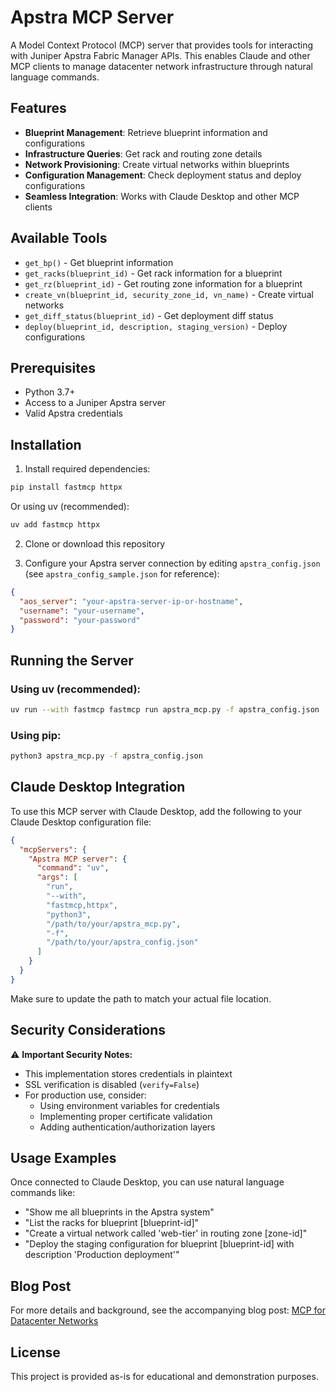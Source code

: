 # Apstra MCP Server

A Model Context Protocol (MCP) server that provides tools for interacting with Juniper Apstra Fabric Manager APIs. This enables Claude and other MCP clients to manage datacenter network infrastructure through natural language commands.

## Features

- **Blueprint Management**: Retrieve blueprint information and configurations
- **Infrastructure Queries**: Get rack and routing zone details
- **Network Provisioning**: Create virtual networks within blueprints
- **Configuration Management**: Check deployment status and deploy configurations
- **Seamless Integration**: Works with Claude Desktop and other MCP clients

## Available Tools

- `get_bp()` - Get blueprint information
- `get_racks(blueprint_id)` - Get rack information for a blueprint
- `get_rz(blueprint_id)` - Get routing zone information for a blueprint
- `create_vn(blueprint_id, security_zone_id, vn_name)` - Create virtual networks
- `get_diff_status(blueprint_id)` - Get deployment diff status
- `deploy(blueprint_id, description, staging_version)` - Deploy configurations

## Prerequisites

- Python 3.7+
- Access to a Juniper Apstra server
- Valid Apstra credentials

## Installation

1. Install required dependencies:
```bash
pip install fastmcp httpx
```

Or using uv (recommended):
```bash
uv add fastmcp httpx
```

2. Clone or download this repository

3. Configure your Apstra server connection by editing `apstra_config.json` (see `apstra_config_sample.json` for reference):
```json
{
  "aos_server": "your-apstra-server-ip-or-hostname",
  "username": "your-username",
  "password": "your-password"
}
```

## Running the Server

### Using uv (recommended):
```bash
uv run --with fastmcp fastmcp run apstra_mcp.py -f apstra_config.json
```

### Using pip:
```bash
python3 apstra_mcp.py -f apstra_config.json
```

## Claude Desktop Integration

To use this MCP server with Claude Desktop, add the following to your Claude Desktop configuration file:

```json
{
  "mcpServers": {
    "Apstra MCP server": {
      "command": "uv",
      "args": [
        "run",
        "--with",
        "fastmcp,httpx",
        "python3",
        "/path/to/your/apstra_mcp.py",
        "-f",
        "/path/to/your/apstra_config.json"
      ]
    }
  }
}
```

Make sure to update the path to match your actual file location.

## Security Considerations

⚠️ **Important Security Notes:**
- This implementation stores credentials in plaintext
- SSL verification is disabled (`verify=False`)
- For production use, consider:
  - Using environment variables for credentials
  - Implementing proper certificate validation
  - Adding authentication/authorization layers

## Usage Examples

Once connected to Claude Desktop, you can use natural language commands like:

- "Show me all blueprints in the Apstra system"
- "List the racks for blueprint [blueprint-id]"
- "Create a virtual network called 'web-tier' in routing zone [zone-id]"
- "Deploy the staging configuration for blueprint [blueprint-id] with description 'Production deployment'"

## Blog Post

For more details and background, see the accompanying blog post: [MCP for Datacenter Networks](https://medium.com/@vignitin/mcp-for-datacenter-networks-aa003de81256)

## License

This project is provided as-is for educational and demonstration purposes.
